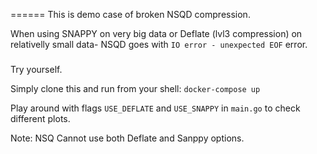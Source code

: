 ======
This is demo case of broken NSQD compression.


When using SNAPPY on very big data or Deflate (lvl3 compression) on relativelly small data- NSQD goes with `IO error - unexpected EOF` error.

###
Try yourself.

Simply clone this and run from your shell: `docker-compose up`

Play around with flags `USE_DEFLATE` and `USE_SNAPPY` in `main.go` to check different plots.

Note: NSQ Cannot use both Deflate and Sanppy options.

